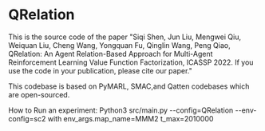 # QRelation
This is the source code of the paper "Siqi Shen, Jun Liu, Mengwei Qiu, Weiquan Liu, Cheng Wang, Yongquan Fu, Qinglin Wang, Peng Qiao, QRelation: An Agent Relation-Based Approach for Multi-Agent Reinforcement Learning Value Function Factorization, ICASSP 2022. If you use the code in your publication, please cite our paper."

This codebase is based on PyMARL, SMAC,and Qatten codebases which are open-sourced.

How to Run an experiment:
	Python3 src/main.py --config=QRelation --env-config=sc2 with env_args.map_name=MMM2  t_max=2010000
